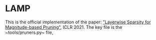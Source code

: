 # LAMP

This is the official implementation of the paper: ["Layerwise Sparsity for Magnitude-based Pruning"](https://openreview.net/forum?id=H6ATjJ0TKdf), ICLR 2021.
The key file is the ~tools/pruners.py~ file, 
